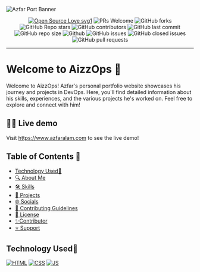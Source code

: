 
![Azfar Port Banner](https://github.com/mdazfar2/AizzOps/assets/100375390/8b3a50de-ee34-4794-a14d-fe2e165f304f)


<!--![Azfar Portfolioo0](https://github.com/mdazfar2/AizzOps/assets/100375390/7848d085-8e3e-4172-baef-dbcbed1e2cfc) -->

<!-------------------------------------------------------------------------------------------------------------------------------------->

<div align="center">
<p>

[![Open Source Love svg1](https://badges.frapsoft.com/os/v1/open-source.svg?v=103)](https://github.com/ellerbrock/open-source-badges/)
![PRs Welcome](https://img.shields.io/badge/PRs-welcome-brightgreen.svg?style=flat)
![GitHub forks](https://img.shields.io/github/forks/mdazfar2/AizzOps)
![GitHub Repo stars](https://img.shields.io/github/stars/mdazfar2/AizzOps)
![GitHub contributors](https://img.shields.io/github/contributors/mdazfar2/AizzOps)
![GitHub last commit](https://img.shields.io/github/last-commit/mdazfar2/AizzOps)
![GitHub repo size](https://img.shields.io/github/repo-size/mdazfar2/AizzOps)
![Github](https://img.shields.io/github/license/mdazfar2/AizzOps)
![GitHub issues](https://img.shields.io/github/issues/mdazfar2/AizzOps)
![GitHub closed issues](https://img.shields.io/github/issues-closed-raw/mdazfar2/AizzOps)
![GitHub pull requests](https://img.shields.io/github/issues-pr/mdazfar2/AizzOps)

</p>
</div>

<hr/>

<a name="Welcome to AizzOps"></a>

# Welcome to AizzOps 👋
Welcome to AizzOps! Azfar's personal portfolio website showcases his journey and projects in DevOps. Here, you'll find detailed information about his skills, experiences, and the various projects he's worked on. Feel free to explore and connect with him!

<a name="demo"></a>
## 👩‍💻 Live demo 

Visit https://www.azfaralam.com to see the live demo!

## Table of Contents 🧾

- [Technology Used🚀](#technology-used)
- [🔍 About Me](##about-me)
- [🛠️ Skills](##skills) 
- [📁 Projects](##projects) 
- [🌐 Socials](##contact)
- [🤝 Contributing Guidelines](##contributing-guidelines)
- [🔖 License](##license)
- [✨Contributor](##contributor)
- [⭐ Support](##support)

<!----------------    Technology Used                  ----------------------------------------------------------------------------------->


<h2>Technology Used🚀</h2>

<p>

 <a href="https://www.w3schools.com/html/"> <img src="https://img.icons8.com/color/70/000000/html-5--v1.png" alt="HTML" /></a>
  <a href="https://www.w3schools.com/css/"> <img src="https://img.icons8.com/color/70/000000/css3.png" alt="CSS" /></a>
  <a href="https://www.w3schools.com/js/"><img src="https://img.icons8.com/color/70/000000/javascript--v1.png" alt="JS" /></a>
</p>

